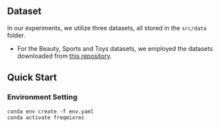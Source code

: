 ## Dataset
In our experiments, we utilize three datasets, all stored in the `src/data` folder. 
- For the Beauty, Sports and Toys datasets, we employed the datasets downloaded from [this repository](https://github.com/Woeee/FMLP-Rec). 

## Quick Start
### Environment Setting
```
conda env create -f env.yaml
conda activate freqmixrec
```
